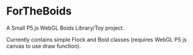 # ForTheBoids
A Small P5.js WebGL Boids Library/Toy project.


Currently contains simple Flock and Boid classes (requires WebGL P5 js canvas to use draw function).
